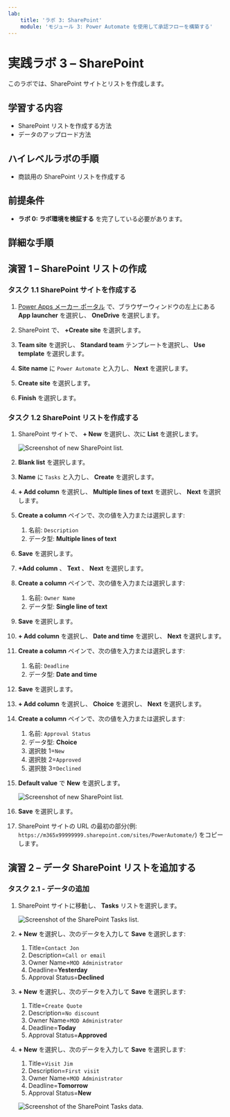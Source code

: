 ```yaml
---
lab:
    title: 'ラボ 3: SharePoint'
    module: 'モジュール 3: Power Automate を使用して承認フローを構築する'
---
```


# 実践ラボ 3 – SharePoint

このラボでは、SharePoint サイトとリストを作成します。

## 学習する内容

- SharePoint リストを作成する方法
- データのアップロード方法

## ハイレベルラボの手順

- 商談用の SharePoint リストを作成する
  
## 前提条件

- **ラボ 0: ラボ環境を検証する** を完了している必要があります。

## 詳細な手順

## 演習 1 – SharePoint リストの作成

### タスク 1.1 SharePoint サイトを作成する

1. [Power Apps メーカー ポータル](https://make.powerapps.com) で、ブラウザーウィンドウの左上にある **App launcher** を選択し、 **OneDrive** を選択します。

1. SharePoint で、 **+Create site** を選択します。

1. **Team site** を選択し、 **Standard team** テンプレートを選択し、 **Use template** を選択します。

1. **Site name** に `Power Automate` と入力し、 **Next** を選択します。

1. **Create site** を選択します。

1. **Finish** を選択します。

### タスク 1.2 SharePoint リストを作成する

1. SharePoint サイトで、 **+ New** を選択し、次に **List** を選択します。

    ![Screenshot of new SharePoint list.](../media/new-sharepoint-list.png)

1. **Blank list** を選択します。

1. **Name** に `Tasks` と入力し、 **Create** を選択します。

1. **+ Add column** を選択し、 **Multiple lines of text** を選択し、 **Next** を選択します。

1. **Create a column** ペインで、次の値を入力または選択します:

   1. 名前: `Description`
   1. データ型: **Multiple lines of text**

1. **Save** を選択します。

1. **+Add column** 、 **Text** 、 **Next** を選択します。

1. **Create a column** ペインで、次の値を入力または選択します:

   1. 名前: `Owner Name`
   1. データ型: **Single line of text**

1. **Save** を選択します。

1. **+ Add column** を選択し、 **Date and time** を選択し、 **Next** を選択します。

1. **Create a column** ペインで、次の値を入力または選択します:

   1. 名前: `Deadline`
   1. データ型: **Date and time**

1. **Save** を選択します。

1. **+ Add column** を選択し、 **Choice** を選択し、 **Next** を選択します。

1. **Create a column** ペインで、次の値を入力または選択します:

   1. 名前: `Approval Status`
   1. データ型: **Choice**
   1. 選択肢 1=`New`
   1. 選択肢 2=`Approved`
   1. 選択肢 3=`Declined`

1. **Default value** で **New** を選択します。

    ![Screenshot of new SharePoint list.](../media/add-choice-column.png)

1. **Save** を選択します。

1. SharePoint サイトの URL の最初の部分(例: `https://m365x99999999.sharepoint.com/sites/PowerAutomate/`) をコピーします。

## 演習 2 – データ SharePoint リストを追加する

### タスク 2.1 - データの追加

1. SharePoint サイトに移動し、 **Tasks** リストを選択します。

    ![Screenshot of the SharePoint Tasks list.](../media/tasks-sharepoint-list.png)

1. **+ New** を選択し、次のデータを入力して **Save** を選択します:

   1. Title=`Contact Jon`
   1. Description=`Call or email`
   1. Owner Name=`MOD Administrator`
   1. Deadline=**Yesterday**
   1. Approval Status=**Declined**

1. **+ New** を選択し、次のデータを入力して **Save** を選択します:

   1. Title=`Create Quote`
   1. Description=`No discount`
   1. Owner Name=`MOD Administrator`
   1. Deadline=**Today**
   1. Approval Status=**Approved**

1. **+ New** を選択し、次のデータを入力して  **Save** を選択します:

   1. Title=`Visit Jim`
   1. Description=`First visit`
   1. Owner Name=`MOD Administrator`
   1. Deadline=**Tomorrow**
   1. Approval Status=**New**

    ![Screenshot of the SharePoint Tasks data.](../media/tasks-data.png)

